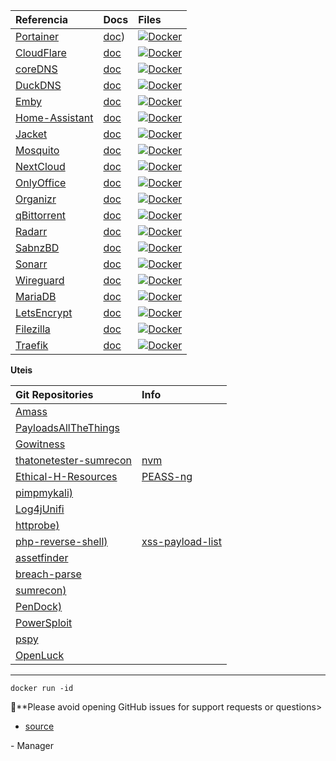| Referencia| Docs| Files|
|:-------------|:-------------|:-------------|
| [Portainer]( https://www.portainer.io/) | [doc]( https://docs.portainer.io/start/install/server/docker)) | [![Docker]( https://img.shields.io/docker/pulls/caffix/amass.svg )](./portainer-ce ) |
| [CloudFlare]() | [doc]() | [![Docker]( https://img.shields.io/docker/pulls/caffix/amass.svg )](./cloudflare ) |
| [coreDNS]() | [doc]() | [![Docker]( https://img.shields.io/docker/pulls/caffix/amass.svg )](./coreDNS ) |
| [DuckDNS]() | [doc]() | [![Docker]( https://img.shields.io/docker/pulls/caffix/amass.svg )](./duckdns ) |
| [Emby]() | [doc]() | [![Docker]( https://img.shields.io/docker/pulls/caffix/amass.svg )](./emby ) |
| [Home-Assistant]() | [doc]() | [![Docker]( https://img.shields.io/docker/pulls/caffix/amass.svg )](./home-assistant ) |
| [Jacket]() | [doc]() | [![Docker]( https://img.shields.io/docker/pulls/caffix/amass.svg )](./jackett ) |
| [Mosquito]() | [doc]() | [![Docker]( https://img.shields.io/docker/pulls/caffix/amass.svg )](./mosquitto ) |
| [NextCloud]() | [doc]() | [![Docker]( https://img.shields.io/docker/pulls/caffix/amass.svg )](./nextcloud ) |
| [OnlyOffice]() | [doc]() | [![Docker]( https://img.shields.io/docker/pulls/caffix/amass.svg )](./onlyoffice ) |
| [Organizr]() | [doc]() | [![Docker]( https://img.shields.io/docker/pulls/caffix/amass.svg )](./organizr ) |
| [qBittorrent]() | [doc]() | [![Docker]( https://img.shields.io/docker/pulls/caffix/amass.svg )](./qBittorrent ) |
| [Radarr]() | [doc]() | [![Docker]( https://img.shields.io/docker/pulls/caffix/amass.svg )](./radarr ) |
| [SabnzBD]() | [doc]() | [![Docker]( https://img.shields.io/docker/pulls/caffix/amass.svg )](./ ) |
| [Sonarr]() | [doc]() | [![Docker]( https://img.shields.io/docker/pulls/caffix/amass.svg )](./sonarr ) |
| [Wireguard]() | [doc]() | [![Docker]( https://img.shields.io/docker/pulls/caffix/amass.svg )](./wireguard ) |
| [MariaDB]() | [doc]() | [![Docker]( https://img.shields.io/docker/pulls/caffix/amass.svg )](./mariadb ) |
| [LetsEncrypt]() | [doc]() | [![Docker]( https://img.shields.io/docker/pulls/caffix/amass.svg )](./letsencrypt ) |
| [Filezilla]() | [doc]() | [![Docker]( https://img.shields.io/docker/pulls/caffix/amass.svg )](./filezilla ) |
| [Traefik]() | [doc]() | [![Docker]( https://img.shields.io/docker/pulls/caffix/amass.svg )](./traefik ) |

 **Uteis** 

 | Git Repositories | Info |
 |:-------------| :-------------|
 | [Amass](https://github.com/owasp-amass/amass) | |
 | [PayloadsAllTheThings](https://github.com/swisskyrepo/PayloadsAllTheThings)||
 | [Gowitness](https://github.com/sensepost/gowitness) ||
 | [thatonetester-sumrecon](https://github.com/TheJoyOfHacking/thatonetester-sumrecon)| [nvm](https://github.com/nvm-sh/nvm) |
 | [Ethical-H-Resources](https://github.com/TCM-Course-Resources/Practical-Ethical-H)| [PEASS-ng](https://github.com/carlospolop/PEASS-ng) |
 | [pimpmykali)](https://github.com/Dewalt-arch/pimpmykali) ||
 | [Log4jUnifi](https://github.com/puzzlepeaches/Log4jUnifi) ||
 | [httprobe)](https://github.com/tomnomnom/httprobe) ||
 | [php-reverse-shell)](https://github.com/pentestmonkey/php-reverse-shell) | [xss-payload-list](https://github.com/payloadbox/xss-payload-list) |
 | [assetfinder](https://github.com/tomnomnom/assetfinder) ||
 | [breach-parse](https://github.com/hmaverickadams/breach-parse) ||
 | [sumrecon)](https://github.com/Gr1mmie/sumrecon) ||
 | [PenDock)](https://github.com/Kr0ff/PenDock) | |
 | [PowerSploit](https://github.com/PowerShellMafia/PowerSploit) ||
 | [pspy](https://github.com/DominicBreuker/pspy) ||
 | [OpenLuck](https://github.com/heltonWernik/OpenLuck)
 ---- 
`docker run -id ` 

 :stop_sign:**Please avoid opening GitHub issues for support requests or questions> 

 * [source](https://dash.lapstore.com.br) 

 \- Manager 
